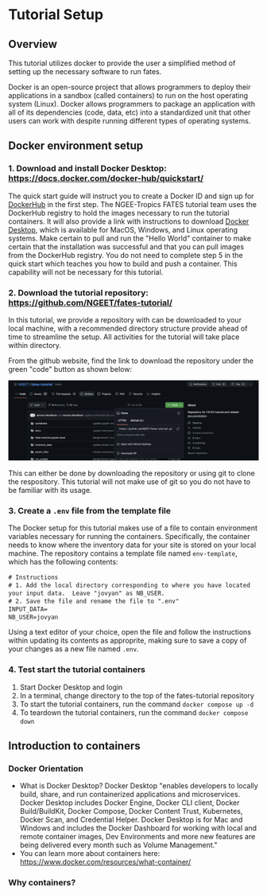 # Tutorial Setup

## Overview

This tutorial utilizes docker to provide the user a simplified method of setting up the necessary software to run fates.

Docker is an open-source project that allows programmers to deploy their applications in a sandbox (called containers) to run on the host operating system (Linux). Docker allows programmers to package an application with all of its dependencies (code, data, etc) into a standardized unit that other users can work with despite running different types of operating systems.

## Docker environment setup

### 1. Download and install Docker Desktop: https://docs.docker.com/docker-hub/quickstart/

The quick start guide will instruct you to create a Docker ID and sign up for [DockerHub](https://hub.docker.com/) in the first step.  The NGEE-Tropics FATES tutorial team uses the DockerHub registry to hold the images necessary to run the tutorial containers.  It will also provide a link with instructions to download [Docker Desktop](https://docs.docker.com/desktop/), which is available for MacOS, Windows, and Linux operating systems.  Make certain to pull and run the "Hello World" container to make certain that the installation was successful and that you can pull images from the DockerHub registry.  You do not need to complete step 5 in the quick start which teaches you how to build and push a container.  This capability will not be necessary for this tutorial.

### 2. Download the tutorial repository: https://github.com/NGEET/fates-tutorial/

In this tutorial, we provide a repository with can be downloaded to your local machine, with a recommended directory structure provide ahead of time to streamline the setup.  All activities for the tutorial will take place within directory.

From the github website, find the link to download the repository under the green "code" button as shown below:

![github-tutorial-download](images/Github-download.png)

This can either be done by downloading the repository or using git to clone the respository.  This tutorial will not make use of git so you do not have to be familiar with its usage.

### 3. Create a `.env` file from the template file

The Docker setup for this tutorial makes use of a file to contain environment variables necessary for running the containers.  Specifically, the container needs to know where the inventory data for your site is stored on your local machine.  The repository contains a template file named `env-template`, which has the following contents:

```
# Instructions
# 1. Add the local directory corresponding to where you have located your input data.  Leave "jovyan" as NB_USER.
# 2. Save the file and rename the file to ".env"
INPUT_DATA=
NB_USER=jovyan
```

Using a text editor of your choice, open the file and follow the instructions within updating its contents as approprite, making sure to save a copy of your changes as a new file named `.env`.

### 4. Test start the tutorial containers

1. Start Docker Desktop and login
2. In a terminal, change directory to the top of the fates-tutorial repository
3. To start the tutorial containers, run the command `docker compose up -d`
4. To teardown the tutorial containers, run the command `docker compose down`

## Introduction to containers

### Docker Orientation

- What is Docker Desktop? Docker Desktop "enables developers to locally build, share, and run containerized applications and microservices. Docker Desktop includes Docker Engine, Docker CLI client, Docker Build/BuildKit, Docker Compose, Docker Content Trust, Kubernetes, Docker Scan, and Credential Helper. Docker Desktop is for Mac and Windows and includes the Docker Dashboard for working with local and remote container images, Dev Environments and more new features are being delivered every month such as Volume Management."
- You can learn more about containers here: https://www.docker.com/resources/what-container/

### Why containers?

